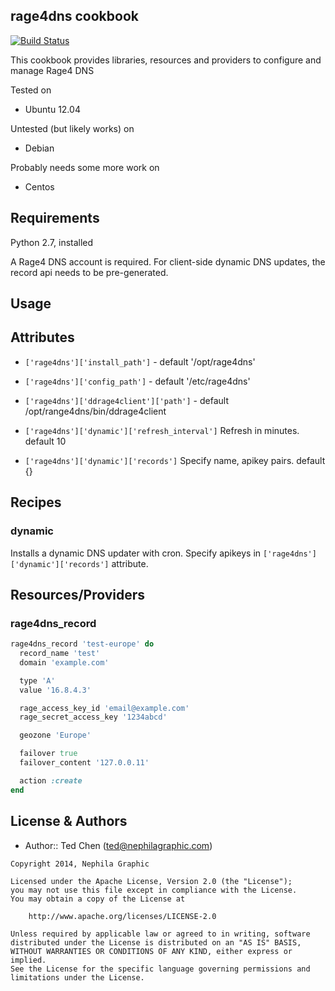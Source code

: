 rage4dns cookbook
-----------------
[![Build Status](https://travis-ci.org/nephilagraphic-cookbooks/rage4dns.svg)](https://travis-ci.org/nephilagraphic-cookbooks/rage4dns)

This cookbook provides libraries, resources and providers to configure and manage Rage4 DNS

Tested on

* Ubuntu 12.04

Untested (but likely works) on

* Debian

Probably needs some more work on

* Centos


Requirements
------------
Python 2.7, installed

A Rage4 DNS account is required.  For client-side dynamic DNS updates, the record api needs to be pre-generated.

Usage
-----

Attributes
----------

- `['rage4dns']['install_path']` - default '/opt/rage4dns'
- `['rage4dns']['config_path']` - default '/etc/rage4dns'
- `['rage4dns']['ddrage4client']['path']` - default /opt/range4dns/bin/ddrage4client

- `['rage4dns']['dynamic']['refresh_interval']` Refresh in minutes.  default 10
- `['rage4dns']['dynamic']['records']` Specify name, apikey pairs.  default {}


Recipes
-------

### dynamic
Installs a dynamic DNS updater with cron.  Specify apikeys in `['rage4dns']['dynamic']['records']` attribute.


Resources/Providers
-------------------

### rage4dns_record

```ruby
rage4dns_record 'test-europe' do
  record_name 'test'
  domain 'example.com'

  type 'A'
  value '16.8.4.3'

  rage_access_key_id 'email@example.com'
  rage_secret_access_key '1234abcd'

  geozone 'Europe'

  failover true
  failover_content '127.0.0.11'

  action :create
end
```


License & Authors
-----------------
- Author:: Ted Chen (<ted@nephilagraphic.com>)

```text
Copyright 2014, Nephila Graphic

Licensed under the Apache License, Version 2.0 (the "License");
you may not use this file except in compliance with the License.
You may obtain a copy of the License at

    http://www.apache.org/licenses/LICENSE-2.0

Unless required by applicable law or agreed to in writing, software
distributed under the License is distributed on an "AS IS" BASIS,
WITHOUT WARRANTIES OR CONDITIONS OF ANY KIND, either express or implied.
See the License for the specific language governing permissions and
limitations under the License.
```